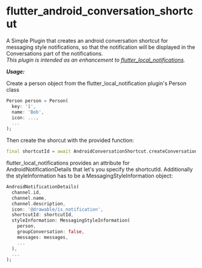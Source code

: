 # flutter_android_conversation_shortcut

A Simple Plugin that creates an android conversation shortcut for messaging style notifications, so that the notification will be displayed in the Conversations part of the notifications.  
*This plugin is intended as an enhancement to [flutter_local_notifications](https://pub.dev/packages/flutter_local_notifications).*

***Usage:***

Create a person object from the flutter_local_notification plugin's Person class

```dart
Person person = Person(
  key: '1',
  name: 'Bob',
  icon: ...,
  ...
);
```
Then create the shorcut with the provided function:

```dart
final shortcutId = await AndroidConversationShortcut.createConversationShortcut(person);
```
flutter_local_notifications provides an attribute for AndroidNotificationDetails that let's you specify the shortcutId. Additionally the styleInformation has to be a MessagingStyleInformation object:

```dart
AndroidNotificationDetails(
  channel.id,
  channel.name,
  channel.description,
  icon: '@drawable/is_notification',
  shortcutId: shortcutId,
  styleInformation: MessagingStyleInformation(
    person,
    groupConversation: false,
    messages: messages,
    ...
  ),
  ...
);
```
